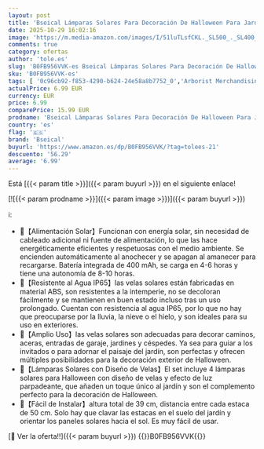 ```yaml
---
layout: post
title: 'Bseical Lámparas Solares Para Decoración De Halloween Para Jardín Exterior 4 Velas De Halloween Iluminación Led Linternas Calabazas Fantasmas Para Caminos Exteriores CéSped Vallas Fiestas Deco'
date: 2025-10-29 16:02:16
image: 'https://m.media-amazon.com/images/I/51luTLsfCKL._SL500_._SL400_.jpg'
comments: true
category: ofertas
author: 'tole.es'
slug: 'B0FB956VVK-es Bseical Lámparas Solares Para Decoración De Halloween Para...'
sku: 'B0FB956VVK-es'
tags: [ '0c96cb92-f853-4290-b624-24e58a8b7752_0','Arborist Merchandising Root','Custom Stores','Iluminación','Iluminación LED','Iluminación de interior','Iluminación decorativa y para usos específicos de interior','Self Service','Special Features Stores','Tienda de Iluminación LED','Velas eléctricas y LED','bseical','e37d34a9-178a-4098-be78-ddb28539c2f9_0','halloween','🇪🇸', ]
actualPrice: 6.99 EUR
currency: EUR
price: 6.99
comparePrice: 15.99 EUR
prodname: 'Bseical Lámparas Solares Para Decoración De Halloween Para Jardín Exterior 4 Velas De Halloween Iluminación Led Linternas Calabazas Fantasmas Para Caminos Exteriores CéSped Vallas Fiestas Deco'
country: 'es'
flag: '🇪🇸'
brand: 'Bseical'
buyurl: 'https://www.amazon.es/dp/B0FB956VVK/?tag=tolees-21'
descuento: '56.29'
average: '6.99'
---
```


Está [{{< param title >}}]({{< param buyurl >}}) en el siguiente enlace!

[![{{< param prodname >}}]({{< param image >}})]({{< param buyurl >}})

ℹ️:

- 🎃【Alimentación Solar】Funcionan con energía solar, sin necesidad de cableado adicional ni fuente de alimentación, lo que las hace energéticamente eficientes y respetuosas con el medio ambiente. Se encienden automáticamente al anochecer y se apagan al amanecer para recargarse. Batería integrada de 400 mAh, se carga en 4-6 horas y tiene una autonomía de 8-10 horas.
- 🎃【Resistente al Agua IP65】las velas solares están fabricadas en material ABS, son resistentes a la intemperie, no se decoloran fácilmente y se mantienen en buen estado incluso tras un uso prolongado. Cuentan con resistencia al agua IP65, por lo que no hay que preocuparse por la lluvia, la nieve o el hielo, y son ideales para su uso en exteriores.
- 🎃【Amplio Uso】las velas solares son adecuadas para decorar caminos, aceras, entradas de garaje, jardines y céspedes. Ya sea para guiar a los invitados o para adornar el paisaje del jardín, son perfectas y ofrecen múltiples posibilidades para la decoración exterior de Halloween.
- 🎃【Lámparas Solares con Diseño de Velas】El set incluye 4 lámparas solares para Halloween con diseño de velas y efecto de luz parpadeante, que añaden un toque único al jardín y son el complemento perfecto para la decoración de Halloween.
- 🎃【Fácil de Instalar】altura total de 39 cm, distancia entre cada estaca de 50 cm. Solo hay que clavar las estacas en el suelo del jardín y orientar los paneles solares hacia el sol. Es muy fácil de usar.

[🛒 Ver la oferta!!]({{< param buyurl >}})
{{<world>}}B0FB956VVK{{</world>}}
